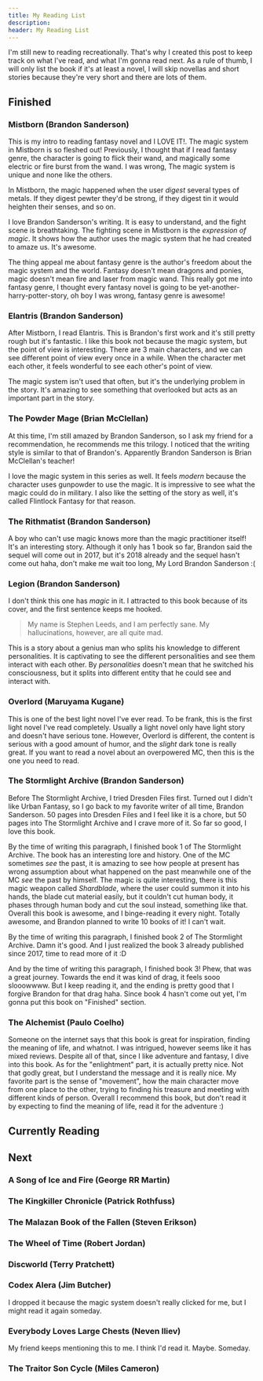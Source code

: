 ```yaml
---
title: My Reading List
description:
header: My Reading List
---
```


I'm still new to reading recreationally. That's why I created this post to keep track on what I've read, and what I'm gonna read next. As a rule of thumb, I will only list the book if it's at least a novel, I will skip novellas and short stories because they're very short and there are lots of them.

## Finished

### Mistborn (Brandon Sanderson)

This is my intro to reading fantasy novel and I LOVE IT!. The magic system in Mistborn is so fleshed out! Previously, I thought that if I read fantasy genre, the character is going to flick their wand, and magically some electric or fire burst from the wand. I was wrong, The magic system is unique and none like the others.

In Mistborn, the magic happened when the user *digest* several types of metals. If they digest pewter they'd be strong, if they digest tin it would heighten their senses, and so on.

I love Brandon Sanderson's writing. It is easy to understand, and the fight scene is breathtaking. The fighting scene in Mistborn is the *expression of magic*. It shows how the author uses the magic system that he had created to amaze us. It's awesome.

The thing appeal me about fantasy genre is the author's freedom about the magic system and the world. Fantasy doesn't mean dragons and ponies, magic doesn't mean fire and laser from magic wand. This really got me into fantasy genre, I thought every fantasy novel is going to be yet-another-harry-potter-story, oh boy I was wrong, fantasy genre is awesome!

### Elantris (Brandon Sanderson)

After Mistborn, I read Elantris. This is Brandon's first work and it's still pretty rough but it's fantastic. I like this book not because the magic system, but the point of view is interesting. There are 3 main characters, and we can see different point of view every once in a while. When the character met each other, it feels wonderful to see each other's point of view.

The magic system isn't used that often, but it's the underlying problem in the story. It's amazing to see something that overlooked but acts as an important part in the story.

### The Powder Mage (Brian McClellan)

At this time, I'm still amazed by Brandon Sanderson, so I ask my friend for a recommendation, he recommends me this trilogy. I noticed that the writing style is similar to that of Brandon's. Apparently Brandon Sanderson is Brian McClellan's teacher!

I love the magic system in this series as well. It feels *modern* because the character uses gunpowder to use the magic. It is impressive to see what the magic could do in military. I also like the setting of the story as well, it's called Flintlock Fantasy for that reason.

### The Rithmatist (Brandon Sanderson)

A boy who can't use magic knows more than the magic practitioner itself! It's an interesting story. Although it only has 1 book so far, Brandon said the sequel will come out in 2017, but it's 2018 already and the sequel hasn't come out haha, don't make me wait too long, My Lord Brandon Sanderson :(

### Legion (Brandon Sanderson)

I don't think this one has *magic* in it. I attracted to this book because of its cover, and the first sentence keeps me hooked.

> My name is Stephen Leeds, and I am perfectly sane. My hallucinations, however, are all quite mad.

This is a story about a genius man who splits his knowledge to different personalities. It is captivating to see the different personalities and see them interact with each other. By *personalities* doesn't mean that he switched his consciousness, but it splits into different entity that he could see and interact with.

### Overlord (Maruyama Kugane)

This is one of the best light novel I've ever read. To be frank, this is the first light novel I've read completely. Usually a light novel only have light story and doesn't have serious tone. However, Overlord is different, the content is serious with a good amount of humor, and the *slight* dark tone is really great. If you want to read a novel about an overpowered MC, then this is the one you need to read.

### The Stormlight Archive (Brandon Sanderson)

Before The Stormlight Archive, I tried Dresden Files first. Turned out I didn't like Urban Fantasy, so I go back to my favorite writer of all time, Brandon Sanderson. 50 pages into Dresden Files and I feel like it is a chore, but 50 pages into The Stormlight Archive and I crave more of it. So far so good, I love this book.

By the time of writing this paragraph, I finished book 1 of The Stormlight Archive. The book has an interesting lore and history. One of the MC sometimes *see* the past, it is amazing to see how people at present has wrong assumption about what happened on the past meanwhile one of the MC *see* the past by himself. The magic is quite interesting, there is this magic weapon called *Shardblade*, where the user could summon it into his hands, the blade cut material easily, but it couldn't cut human body, it phases through human body and cut the soul instead, something like that. Overall this book is awesome, and I binge-reading it every night. Totally awesome, and Brandon planned to write 10 books of it! I can't wait.

By the time of writing this paragraph, I finished book 2 of The Stormlight Archive. Damn it's good. And I just realized the book 3 already published since 2017, time to read more of it :D

And by the time of writing this paragraph, I finished book 3! Phew, that was a great journey. Towards the end it was kind of drag, it feels sooo slooowwww. But I keep reading it, and the ending is pretty good that I forgive Brandon for that drag haha. Since book 4 hasn't come out yet, I'm gonna put this book on "Finished" section.

### The Alchemist (Paulo Coelho)

Someone on the internet says that this book is great for inspiration, finding the meaning of life, and whatnot. I was intrigued, however seems like it has mixed reviews. Despite all of that, since I like adventure and fantasy, I dive into this book. As for the "enlightment" part, it is actually pretty nice. Not that godly great, but I understand the message and it is really nice. My favorite part is the sense of "movement", how the main character move from one place to the other, trying to finding his treasure and meeting with different kinds of person. Overall I recommend this book, but don't read it by expecting to find the meaning of life, read it for the adventure :)

## Currently Reading

## Next

### A Song of Ice and Fire (George RR Martin)

### The Kingkiller Chronicle (Patrick Rothfuss)

### The Malazan Book of the Fallen (Steven Erikson)

### The Wheel of Time (Robert Jordan)

### Discworld (Terry Pratchett)

### Codex Alera (Jim Butcher)

I dropped it because the magic system doesn't really clicked for me, but I might read it again someday.

### Everybody Loves Large Chests (Neven Iliev)

My friend keeps mentioning this to me. I think I'd read it. Maybe. Someday.

### The Traitor Son Cycle (Miles Cameron)

